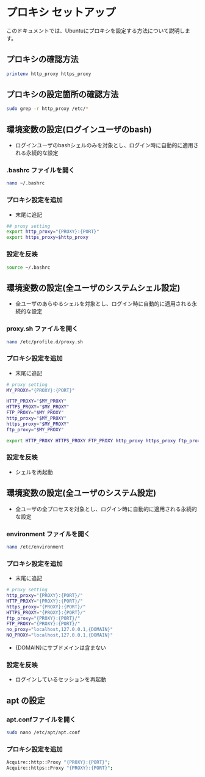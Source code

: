 # プロキシ セットアップ
このドキュメントでは、Ubuntuにプロキシを設定する方法について説明します。

## プロキシの確認方法
```bash
printenv http_proxy https_proxy
```

## プロキシの設定箇所の確認方法
```bash
sudo grep -r http_proxy /etc/*
```

## 環境変数の設定(ログインユーザのbash)
* ログインユーザのbashシェルのみを対象とし、ログイン時に自動的に適用される永続的な設定

### .bashrc ファイルを開く
```bash
nano ~/.bashrc
```

### プロキシ設定を追加
* 末尾に追記
```bash
## proxy setting
export http_proxy="{PROXY}:{PORT}"
export https_proxy=$http_proxy
```

### 設定を反映
```bash
source ~/.bashrc
```

## 環境変数の設定(全ユーザのシステムシェル設定)
* 全ユーザのあらゆるシェルを対象とし、ログイン時に自動的に適用される永続的な設定

### proxy.sh ファイルを開く
```bash
nano /etc/profile.d/proxy.sh
```

### プロキシ設定を追加
* 末尾に追記
```bash
# proxy setting
MY_PROXY="{PROXY}:{PORT}"

HTTP_PROXY="$MY_PROXY"
HTTPS_PROXY="$MY_PROXY"
FTP_PROXY="$MY_PROXY"
http_proxy="$MY_PROXY"
https_proxy="$MY_PROXY"
ftp_proxy="$MY_PROXY"

export HTTP_PROXY HTTPS_PROXY FTP_PROXY http_proxy https_proxy ftp_proxy
```

### 設定を反映
* シェルを再起動

## 環境変数の設定(全ユーザのシステム設定)
* 全ユーザの全プロセスを対象とし、ログイン時に自動的に適用される永続的な設定

### environment ファイルを開く
```bash
nano /etc/environment
```

### プロキシ設定を追加
* 末尾に追記
```bash
# proxy setting
http_proxy="{PROXY}:{PORT}/"
HTTP_PROXY="{PROXY}:{PORT}/"
https_proxy="{PROXY}:{PORT}/"
HTTPS_PROXY="{PROXY}:{PORT}/"
ftp_proxy="{PROXY}:{PORT}/"
FTP_PROXY="{PROXY}:{PORT}/"
no_proxy="localhost,127.0.0.1,{DOMAIN}"
NO_PROXY="localhost,127.0.0.1,{DOMAIN}"
```
* {DOMAIN}にサブドメインは含まない

### 設定を反映
* ログインしているセッションを再起動

## apt の設定

### apt.confファイルを開く
```bash
sudo nano /etc/apt/apt.conf
```

### プロキシ設定を追加
```bash
Acquire::http::Proxy "{PROXY}:{PORT}";
Acquire::https::Proxy "{PROXY}:{PORT}";
```

